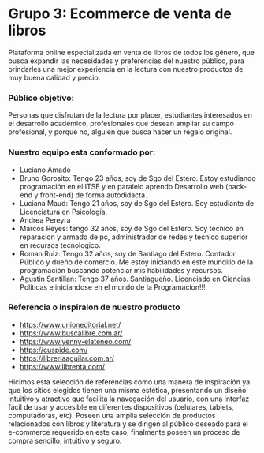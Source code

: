 # Grupo 3: Ecommerce de venta de libros

 Plataforma online especializada en venta de libros de todos los género, que busca expandir  las necesidades y preferencias del nuestro público, para brindarles una mejor experiencia en la lectura con nuestro productos de muy buena calidad y precio. 

 ### Público objetivo:
 Personas que disfrutan de la lectura por placer, estudiantes interesados en el desarrollo académico, profesionales que desean ampliar su campo profesional, y porque no, alguien que busca hacer un regalo original.

### Nuestro equipo esta conformado por:

- Luciano Amado
- Bruno Gorosito: Tengo 23 años, soy de Sgo del Estero. Estoy estudiando programación en el ITSE y en paralelo aprendo Desarrollo web (back-end y front-end) de forma autodidacta.
- Luciana Maud: Tengo 21 años, soy de Sgo del Estero. Soy estudiante de Licenciatura en Psicología.
- Andrea Pereyra
- Marcos Reyes: tengo 32 años, soy de Sgo del Estero. Soy tecnico en reparacion y armado de pc, administrador de redes y tecnico superior en recursos tecnologico.
- Roman Ruiz: Tengo 32 años, soy de Santiago del Estero. Contador Público y dueño de comercio. Me estoy iniciando en este mundillo de la programación buscando potenciar mis habilidades y recursos.
- Agustin Santillan: Tengo 37 años. Santiagueño. Licenciado en Ciencias Politicas e iniciandose en el mundo de la Programacion!!!

### Referencia o inspiraion de nuestro producto

- https://www.unioneditorial.net/
- https://www.buscalibre.com.ar/
- https://www.yenny-elateneo.com/
- https://cuspide.com/
- https://libreriaaguilar.com.ar/
- https://www.librenta.com/

Hicimos esta selección de referencias como una manera de inspiración ya que los sitios elegidos tienen una misma estética, presentando un diseño intuitivo y atractivo que facilita la navegación del usuario, con una interfaz fácil de usar y accesible en diferentes dispositivos (celulares, tablets, computadoras, etc). Poseen una amplia selección de productos relacionados con libros y literatura y se dirigen al público deseado para el e-commerce requerido en este caso, finalmente poseen un proceso de compra sencillo, intuitivo y seguro.
